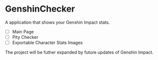 # GenshinChecker
A application that shows your Genshin Impact stats.

- [ ] Main Page
- [ ] Pity Checker
- [ ] Exportable Character Stats Images

The project will be futher expanded by future updates of Genshin Impact.
